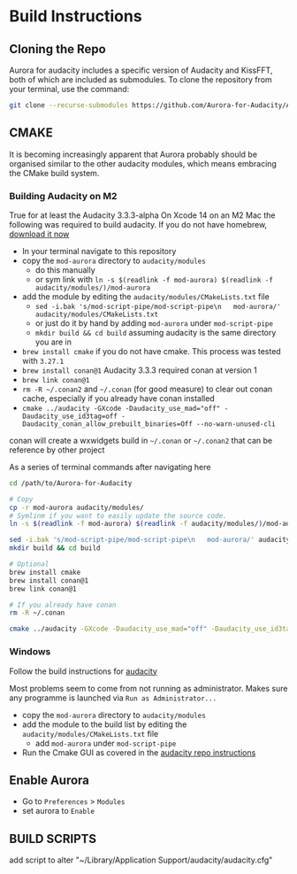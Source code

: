 # Build Instructions
## Cloning the Repo

Aurora for audacity includes a specific version of Audacity and KissFFT, both of which are included as submodules. To clone the repository from your terminal, use the command:

```sh
git clone --recurse-submodules https://github.com/Aurora-for-Audacity/Aurora-for-Audacity.git
```

## CMAKE

It is becoming increasingly apparent that Aurora probably should be organised similar to the other audacity modules, which means embracing the CMake build system.

### Building Audacity on M2

True for at least the Audacity 3.3.3-alpha
On Xcode 14 on an M2 Mac the following was required to build audacity.
If you do not have homebrew, [download it now](https://brew.sh)

- In your terminal navigate to this repository
- copy the `mod-aurora` directory to `audacity/modules`
  - do this manually
  - or sym link with `ln -s $(readlink -f mod-aurora) $(readlink -f audacity/modules/)/mod-aurora`
- add the module by editing the `audacity/modules/CMakeLists.txt` file
  - `sed -i.bak 's/mod-script-pipe/mod-script-pipe\n   mod-aurora/' audacity/modules/CMakeLists.txt`
  - or just do it by hand by adding `mod-aurora` under `mod-script-pipe`
  - `mkdir build && cd build` assuming audacity is the same directory you are in
- `brew install cmake` if you do not have cmake. This process was tested with `3.27.1`
- `brew install conan@1` Audacity 3.3.3 required conan at version 1
- `brew link conan@1`
- `rm -R ~/.conan2` and `~/.conan` (for good measure) to clear out conan cache, especially if you already have conan installed
- `cmake ../audacity -GXcode -Daudacity_use_mad="off" -Daudacity_use_id3tag=off -Daudacity_conan_allow_prebuilt_binaries=Off --no-warn-unused-cli`

conan will create a wxwidgets build in `~/.conan` or `~/.conan2` that can be reference by other project

As a series of terminal commands after navigating here

```sh
cd /path/to/Aurora-for-Audacity

# Copy
cp -r mod-aurora audacity/modules/
# Symlinm if you want to easily update the source code.
ln -s $(readlink -f mod-aurora) $(readlink -f audacity/modules/)/mod-aurora

sed -i.bak 's/mod-script-pipe/mod-script-pipe\n   mod-aurora/' audacity/modules/CMakeLists.txt
mkdir build && cd build

# Optional
brew install cmake
brew install conan@1
brew link conan@1

# If you already have conan
rm -R ~/.conan

cmake ../audacity -GXcode -Daudacity_use_mad="off" -Daudacity_use_id3tag=off -Daudacity_conan_allow_prebuilt_binaries=Off --no-warn-unused-cli
```

### Windows

Follow the build instructions for [audacity](https://github.com/audacity/audacity/blob/43981edbdd8a1d9da0cf79a07ba694ad79cb7b47/BUILDING.md)

Most problems seem to come from not running as administrator. Makes sure any programme is launched via `Run as Administrator...`

- copy the `mod-aurora` directory to `audacity/modules`
- add the module to the build list by editing the `audacity/modules/CMakeLists.txt` file
  - add `mod-aurora` under `mod-script-pipe`
- Run the Cmake GUI as covered in the [audacity repo instructions](https://github.com/audacity/audacity/blob/43981edbdd8a1d9da0cf79a07ba694ad79cb7b47/BUILDING.md#building-on-windows)

## Enable Aurora

- Go to `Preferences` > `Modules`
- set aurora to `Enable`


## BUILD SCRIPTS

add script to alter "~/Library/Application Support/audacity/audacity.cfg"
